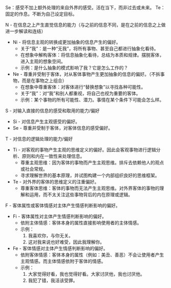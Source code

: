Se：感受不加上额外处理的来自外界的感受。活在当下，而非过去或未来。
Te：固定的作息。不断为自己设定目标。

N - 在信息之上产生直觉信息的能力（与之前的信息不同，是在之前的信息之上做进一步解读和连结）
* Ni - 将信息主观的转换成更加抽象的信息产生的偏好。
  - 关于“我”：是一种“无我”，将所有事物、甚至自己都进行抽象化看待。
  - 在想象中解构客体：将信息抽象化看待，总结为本质和规律。摆脱客体，进入主观的想象空间。
  - 示例：是什么抽象的模式影响了我？它是怎么工作的？
* Ne - 尊重并受制于客体，对从客体事物产生更加抽象的信息的偏好。（不拆事物，而是在事物之上组合）
  - 在想象中尊重客体：对客体进行“替换想象”以寻找各种可能性。
  - 关于“我”：对“我”和别人都重视，将自己也视为重要的客体。
  - 示例：某个事物的所有可能性、潜力。事情在某个条件下可能会怎么样。

S - 对输入直接的信息的感受和取用的能力/偏好
* Si - 对信息产生主观感受的偏好。
* Se - 尊重并受制于客体，对客体信息的感受偏好。

T - 对信息的逻辑处理的能力/偏好
* Ti - 对客观的事物产生主观的思维定义的偏好。因此会客观事物进行逻辑分析、原则和内在一致性来处理信息。
  - 尊重主观思维：因为客体的事物而产生主观思维。排斥去依赖他人的观点或社会常规。
  - 寻求理解世界的基本原理，并试图构建一个内部组织良好的思维框架。
* Te - 对外界的客体的思维定义的注重偏好。
  - 尊重客体思维：客体的事物而无法产生主观思维。对外界客体的事物的理解和运用，而不太关注这些事物背后的内在原理或逻辑。

F - 客体属性或客体情感对主体产生情感判断影响的偏好。
* Fi - 客体属性对主体产生情感判断影响的偏好。
  - 依附主体情感：客体本身的属性直接影响使用者的主体情感。
  - 示例：
    1. 我喜欢你，与你无关。
    2. 这对我来说也好难受，因此我理解你。
* Fe - 客体情感对主体产生情感判断影响的偏好。
  - 依附客体情感：客体本身的属性（例如：美丑、善恶）不会让使用者产生主观情感。而主体情感依附于客体的情感。
  - 示例：
    1. 大家觉得好看，我也觉得好看。大家讨厌他，我也讨厌他。
    2. 我犯了错，我活该受罪。